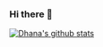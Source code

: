 ### Hi there 👋

<!--
**ddhira123/ddhira123** is a ✨ _special_ ✨ repository because its `README.md` (this file) appears on your GitHub profile.

Here are some ideas to get you started:

- 🔭 I’m currently working on ...
- 🌱 I’m currently learning ...
- 👯 I’m looking to collaborate on ...
- 🤔 I’m looking for help with ...
- 💬 Ask me about ...
- 📫 How to reach me: ...
- 😄 Pronouns: ...
- ⚡ Fun fact: ...
-->

[![Dhana's github stats](https://github-readme-stats.vercel.app/api?username=ddhira123&show_icons=true&count_private=true)](https://github.com/anuraghazra/github-readme-stats)
